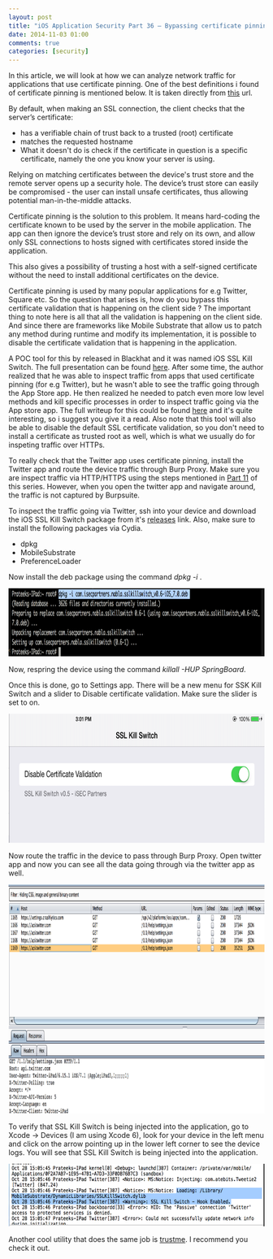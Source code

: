 ```yaml
---
layout: post
title: "iOS Application Security Part 36 – Bypassing certificate pinning using SSL Kill switch"
date: 2014-11-03 01:00
comments: true
categories: [security]
---
```


<p>In this article, we will look at how we can analyze network traffic for applications that use certificate pinning. One of the best definitions i found of certificate pinning is mentioned below. It is taken directly from <a href="https://www.infinum.co/the-capsized-eight/articles/securing-mobile-banking-on-android-with-ssl-certificate-pinning">this</a> url.</p>

<p>
By default, when making an SSL connection, the client checks that the server’s certificate:</p>

<ul>
<li>has a verifiable chain of trust back to a trusted (root) certificate</li>
<li>matches the requested hostname</li>
<li>What it doesn't do is check if the certificate in question is a specific certificate, namely the one you know your server is using.</li>
</ul>

<!-- more -->

Relying on matching certificates between the device's trust store and the remote server opens up a security hole. The device’s trust store can easily be compromised - the user can install unsafe certificates, thus allowing potential man-in-the-middle attacks.

Certificate pinning is the solution to this problem. It means hard-coding the certificate known to be used by the server in the mobile application. The app can then ignore the device’s trust store and rely on its own, and allow only SSL connections to hosts signed with certificates stored inside the application.

This also gives a possibility of trusting a host with a self-signed certificate without the need to install additional certificates on the device.
</p>

<p>Certificate pinning is used by many popular applications for e.g Twitter, Square etc. So the question that arises is, how do you bypass this certificate validation that is happening on the client side ? The important thing to note here is all that all the validation is happening on the client side. And since there are frameworks like Mobile Substrate that allow us to patch any method during runtime and modify its implementation, it is possible to disable the certificate validation that is happening in the application.</p>

<p>A POC tool for this by released in Blackhat and it was named iOS SSL Kill Switch. The full presentation can be found <a href="https://media.blackhat.com/bh-us-12/Turbo/Diquet/BH_US_12_Diqut_Osborne_Mobile_Certificate_Pinning_Slides.pdf">here</a>. After some time, the author realized that he was able to inspect traffic from apps that used certificate pinning (for e.g Twitter), but he wasn't able to see the traffic going through the App Store app. He then realized he needed to patch even more low level methods and kill specific processes in order to inspect traffic going via the App store app. The full writeup for this could be found <a href="https://nabla-c0d3.github.io/blog/2013/08/20/intercepting-the-app-stores-traffic-on-ios/">here</a> and it's quite interesting, so i suggest you give it a read. Also note that this tool will also be able to disable the default SSL certificate validation, so you don't need to install a certificate as trusted root as well, which is what we usually do for inspeting traffic over HTTPs.</p>

<p>To really check that the Twitter app uses certificate pinning, install the Twitter app and route the device traffic through Burp Proxy. Make sure you are inspect traffic via HTTP/HTTPS using the steps mentioned in <a href="http://highaltitudehacks.com/2013/08/20/ios-application-security-part-11-analyzing-network-traffic-over-http-slash-https">Part 11</a> of this series. However, when you open the twitter app and navigate around, the traffic is not captured by Burpsuite.</>

<p>To inspect the traffic going via Twitter, ssh into your device and download the iOS SSL Kill Switch package from it's <a href="https://github.com/iSECPartners/ios-ssl-kill-switch/releases">releases</a> link. Also, make sure to install the following packages via Cydia.</p>

<ul>
<li>dpkg</li>
<li>MobileSubstrate</li>
<li>PreferenceLoader</li>
</ul>

<p>Now install the deb package using the command <i>dpkg -i <packagename></i>.</p>
	

<img src="/images/posts/ios36/1.png" width="967" height="134" alt="1">
<p>Now, respring the device using the command <i>killall -HUP SpringBoard</i>.</p>

<p>Once this is done, go to Settings app. There will be a new menu for SSK Kill Switch and a slider to Disable certificate validation. Make sure the slider is set to on.</p>

<img src="/images/posts/ios36/2.png" width="832" height="254" alt="2">

	
<p>Now route the traffic in the device to pass through Burp Proxy. Open twitter app and now you can see all the data going through via the twitter app as well.</p>
<img src="/images/posts/ios36/3.png" width="1045" height="451" alt="3">

<p>To verify that SSL Kill Switch is being injected into the application, go to Xcode -> Devices (I am using Xcode 6), look for your device in the left menu and click on the arrow pointing up in the lower left corner to see the device logs. You will see that SSL Kill Switch is being injected into the application.</p>

<img src="/images/posts/ios36/4.png" width="598" height="123" alt="4">

<p>Another cool utility that does the same job is <a href="https://github.com/intrepidusgroup/trustme">trustme</a>. I recommend you check it out.</p>
